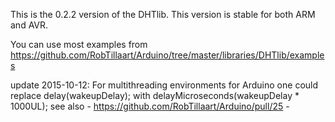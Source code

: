 
This is the 0.2.2 version of the DHTlib.
This version is stable for both ARM and AVR.

You can use most examples from https://github.com/RobTillaart/Arduino/tree/master/libraries/DHTlib/examples

update 2015-10-12:
For multithreading environments for Arduino one could replace
    delay(wakeupDelay);
with
    delayMicroseconds(wakeupDelay * 1000UL);
see also - https://github.com/RobTillaart/Arduino/pull/25 -

